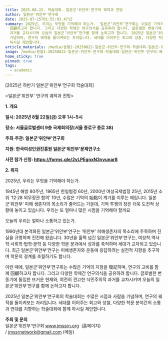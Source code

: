 ```yaml
---
title: 2025.08.22. 학술대회. 일본군'위안부'연구의 궤적과 전망
author: 일본군'위안부'연구회
date: 2025-07-25T01:55:03.471Z
summary: 2025년, 우리는 무엇을 기억해야 하는가.  일본군‘위안부’연구회는 수많은 기억의 지점을 復記하며, 연구의 고비를 함께
  回顧하고자 합니다. 그리고 다양한 학제간 연구의식을 공유하려 합니다. 글로벌한 변동기에 돌입한 뜨거운 현재와, 여전히 견고한 식민주의적
  과거를 교차시키며 오늘의 일본군‘위안부’연구를 함께 논하고자 합니다. 2025년 일본군‘위안부’연구회의 학술대회는 수많은 시점과 사람을
  기념하며, 연구의 궤적을 돌이켜보는 자리입니다. 세대를 이어주는 회고와 성찰, 다양한 학문 분야간의 소통과 연대를 지향하는 학술대회에 함께
  하시길 제안합니다.
article_materials: /media/분할2-20250822-일본군-위안부-연구회-학술대회-일본군-위안부-연구의-궤적과-전망_포스터-0721최종-.png
image: /media/분할1-20250822-일본군-위안부-연구회-학술대회-일본군-위안부-연구의-궤적과-전망_포스터-0721최종-.png
home_sticky: true
pinned: true
tags:
  - academic
---
```

<!--StartFragment-->

\[2025년 하반기 일본군'위안부'연구회 학술대회] 

<일본군'위안부' 연구의 궤적과 전망>

<!--EndFragment-->

<!--StartFragment-->

**1. 개요**

**일시: 2025년 8월 22일(금) 오후 1시~5시**

**장소: 서울글로벌센터 9층 국제회의장(서울 종로구 종로 38)**

**주최·주관: 일본군'위안부'연구회**

**지원: 한국여성인권진흥원 일본군'위안부'문제연구소**

**사전 참가 신청: <https://forms.gle/2yLPEgnxN3vvunar8>**



**2. 취지**

2025년, 우리는 무엇을 기억해야 하는가.

1945년 해방 80주년, 1965년 한일협정 60년, 2000년 여성국제법정 25년, 2015년 소위 ‘12·28 외무장관 합의’ 10년, 수많은 기억의 始點이 계기를 이루는 때입니다. 일본군‘위안부’ 피해 생존자의 목소리가 줄어드는 가운데, 기억 투쟁의 장은 더욱 도전적 상황에 놓이고 있습니다. 우리는 또 얼마나 많은 시점을 기억해야 할까요

오늘의 우리는 얼마나 소통하고 있는가.

1990년대 본격화된 일본군‘위안부’연구는 ‘위안부’ 피해생존자의 목소리에 주목하며 진실을 규명하며 진전해 왔습니다. 30년을 훌쩍 넘긴 일본군‘위안부’연구는, 여성학․역사학‧사회학‧법학‧문학 등 다양한 학문 분과에서 성과를 축적하며 세대가 교차되고 있습니다. 최근 일본군‘위안부’연구는 피해생존자와 운동에 응답하려는 실천적 지향을 추구하며 학문의 경계를 초월하기도 합니다.

이런 때에, 일본군‘위안부’연구회는 수많은 기억의 지점을 復記하며, 연구의 고비를 함께 回顧하고자 합니다. 그리고 다양한 학제간 연구의식을 공유하려 합니다. 글로벌한 변동기에 돌입한 뜨거운 현재와, 여전히 견고한 식민주의적 과거를 교차시키며 오늘의 일본군‘위안부’연구를 함께 논하고자 합니다.

2025년 일본군‘위안부’연구회의 학술대회는 수많은 시점과 사람을 기념하며, 연구의 궤적을 돌이켜보는 자리입니다. 세대를 이어주는 회고와 성찰, 다양한 학문 분야간의 소통과 연대를 지향하는 학술대회에 함께 하시길 제안합니다.

**주최 및 문의** \
일본군'위안부'연구회 www.jmssrn.org  (홈페이지) / jmssrnetwork@gmail.com (메일) 

<!--EndFragment-->